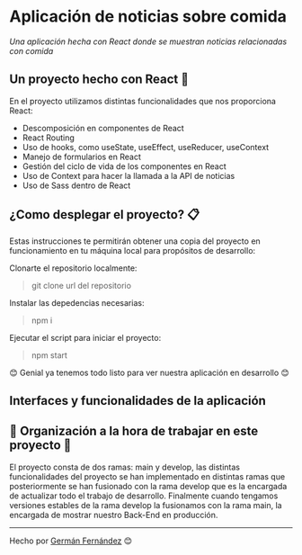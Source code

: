 # Aplicación de noticias sobre comida

_Una aplicación hecha con React donde se muestran noticias relacionadas con comida_

## Un proyecto hecho con React 🚀

En el proyecto utilizamos distintas funcionalidades que nos proporciona React:

* Descomposición en componentes de React
* React Routing
* Uso de hooks, como useState, useEffect, useReducer, useContext
* Manejo de formularios en React
* Gestión del ciclo de vida de los componentes en React
* Uso de Context para hacer la llamada a la API de noticias
* Uso de Sass dentro de React
  
## ¿Como desplegar el proyecto? 📋

Estas instrucciones te permitirán obtener una copia del proyecto en funcionamiento en tu máquina local para propósitos de desarrollo:

Clonarte el repositorio localmente:
> git clone url del repositorio

Instalar las depedencias necesarias:
> npm i

Ejecutar el script para iniciar el proyecto:

> npm start

😊 Genial ya tenemos todo listo para ver nuestra aplicación en desarrollo 😊

## Interfaces y funcionalidades de la aplicación


## 📌 Organización a la hora de trabajar en este proyecto 📌

El proyecto consta de dos ramas: main y develop, las distintas funcionalidades del proyecto se han implementado en distintas ramas que posteriormente se han fusionado con la rama develop que es la encargada de actualizar todo el trabajo de desarrollo. Finalmente cuando tengamos versiones estables de la rama develop la fusionamos con la rama main, la encargada de mostrar nuestro Back-End en producción.

---
Hecho por [Germán Fernández](https://github.com/GeerDev) 😊 

